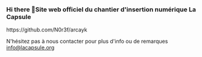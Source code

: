 ### Hi there 👋Site web officiel du chantier d'insertion numérique La Capsule

<!--Ce site web est réalisé de manière à rester le plus statique possible, en utilisant le moins de langage de programmation possible et en évitant l'exécution de javascript.
Le menu est réalisé en full CSS, de même que toutes les animations du site.
Vous y trouverez une démo du projet suivant --> https://github.com/N0r3f/arcayk
N'hésitez pas à nous contacter pour plus d'info ou de remarques info@lacapsule.org
